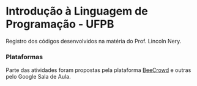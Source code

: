 # Introdução à Linguagem de Programação - UFPB
Registro dos códigos desenvolvidos na matéria do Prof. Lincoln Nery.
### Plataformas
Parte das atividades foram propostas pela plataforma [BeeCrowd](https://www.beecrowd.com.br/judge/pt/login) e outras pelo Google Sala de Aula.
